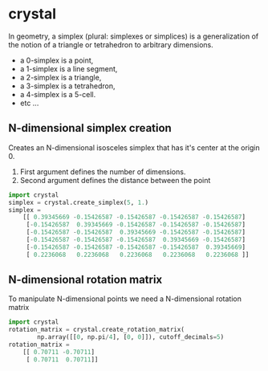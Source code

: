 # crystal

In geometry, a simplex (plural: simplexes or simplices) 
is a generalization of the notion of a triangle or tetrahedron to arbitrary dimensions.

* a 0-simplex is a point,
* a 1-simplex is a line segment,
* a 2-simplex is a triangle,
* a 3-simplex is a tetrahedron,
* a 4-simplex is a 5-cell.
* etc ...  

## N-dimensional simplex creation
Creates an N-dimensional isosceles simplex that has it's center at the origin 0.

1. First argument defines the number of dimensions.
2. Second argument defines the distance between the point 

```python
import crystal
simplex = crystal.create_simplex(5, 1.)
simplex = 
    [[ 0.39345669 -0.15426587 -0.15426587 -0.15426587 -0.15426587]
     [-0.15426587  0.39345669 -0.15426587 -0.15426587 -0.15426587]
     [-0.15426587 -0.15426587  0.39345669 -0.15426587 -0.15426587]
     [-0.15426587 -0.15426587 -0.15426587  0.39345669 -0.15426587]
     [-0.15426587 -0.15426587 -0.15426587 -0.15426587  0.39345669]
     [ 0.2236068   0.2236068   0.2236068   0.2236068   0.2236068 ]]
```

##  N-dimensional rotation matrix
To manipulate N-dimensional points we need a N-dimensional rotation matrix

```python
import crystal
rotation_matrix = crystal.create_rotation_matrix(
        np.array([[0, np.pi/4], [0, 0]]), cutoff_decimals=5)
rotation_matrix = 
    [[ 0.70711 -0.70711]
     [ 0.70711  0.70711]]
```